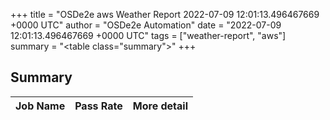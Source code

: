 +++
title = "OSDe2e aws Weather Report 2022-07-09 12:01:13.496467669 +0000 UTC"
author = "OSDe2e Automation"
date = "2022-07-09 12:01:13.496467669 +0000 UTC"
tags = ["weather-report", "aws"]
summary = "<table class=\"summary\"></table>"
+++
## Summary

| Job Name | Pass Rate | More detail |
|----------|-----------|-------------|




